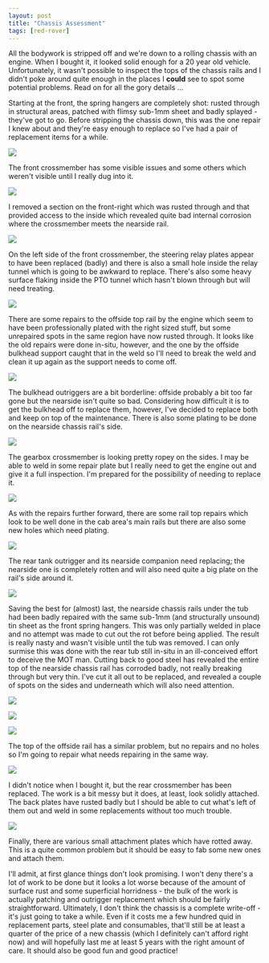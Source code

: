 ```yaml
---
layout: post
title: "Chassis Assessment"
tags: [red-rover]
---
```


All the bodywork is stripped off and we're down to a rolling chassis with an engine.  When I bought it, it looked solid enough for a 20 year old vehicle.  Unfortunately, it wasn't possible to inspect the tops of the chassis rails and I didn't poke around quite enough in the places I **could** see to spot some potential problems.  Read on for all the gory details ...

Starting at the front, the spring hangers are completely shot: rusted through in structural areas, patched with flimsy sub-1mm sheet and badly splayed - they've got to go.  Before stripping the chassis down, this was the one repair I knew about and they're easy enough to replace so I've had a pair of replacement items for a while.

![](/images/red-rover/P1070614.tn.JPG)

The front crossmember has some visible issues and some others which weren't visible until I really dug into it.

![](/images/red-rover/P1070592.tn.JPG)

I removed a section on the front-right which was rusted through and that provided access to the inside which revealed quite bad internal corrosion where the crossmember meets the nearside rail.

![](/images/red-rover/P1070606.tn.JPG)

On the left side of the front crossmember, the steering relay plates appear to have been replaced (badly) and there is also a small hole inside the relay tunnel which is going to be awkward to replace.  There's also some heavy surface flaking inside the PTO tunnel which hasn't blown through but will need treating.

![](/images/red-rover/P1070613.tn.JPG)

There are some repairs to the offside top rail by the engine which seem to have been professionally plated with the right sized stuff, but some unrepaired spots in the same region have now rusted through.  It looks like the old repairs were done in-situ, however, and the one by the offside bulkhead support caught that in the weld so I'll need to break the weld and clean it up again as the support needs to come off.

![](/images/red-rover/P1070595.tn.JPG)

The bulkhead outriggers are a bit borderline: offside probably a bit too far gone but the nearside isn't quite so bad.  Considering how difficult it is to get the bulkhead off to replace them, however, I've decided to replace both and keep on top of the maintenance.  There is also some plating to be done on the nearside chassis rail's side.

![](/images/red-rover/P1070607.tn.JPG)

The gearbox crossmember is looking pretty ropey on the sides.  I may be able to weld in some repair plate but I really need to get the engine out and give it a full inspection.  I'm prepared for the possibility of needing to replace it.

![](/images/red-rover/P1070610.tn.JPG)

As with the repairs further forward, there are some rail top repairs which look to be well done in the cab area's main rails but there are also some new holes which need plating.

![](/images/red-rover/P1070596.tn.JPG)

The rear tank outrigger and its nearside companion need replacing; the nearside one is completely rotten and will also need quite a big plate on the rail's side around it.

![](/images/red-rover/P1070604.tn.JPG)

Saving the best for (almost) last, the nearside chassis rails under the tub had been badly repaired with the same sub-1mm (and structurally unsound) tin sheet as the front spring hangers.  This was only partially welded in place and no attempt was made to cut out the rot before being applied.  The result is really nasty and wasn't visible until the tub was removed.  I can only surmise this was done with the rear tub still in-situ in an ill-conceived effort to deceive the MOT man.  Cutting back to good steel has revealed the entire top of the nearside chassis rail has corroded badly, not really breaking through but very thin.  I've cut it all out to be replaced, and revealed a couple of spots on the sides and underneath which will also need attention.

![](/images/red-rover/P1070599.tn.JPG)

![](/images/red-rover/P1070601.tn.JPG)

![](/images/red-rover/P1070605.tn.JPG)

The top of the offside rail has a similar problem, but no repairs and no holes so I'm going to repair what needs repairing in the same way.

![](/images/red-rover/P1070598.tn.JPG)

I didn't notice when I bought it, but the rear crossmember has been replaced.  The work is a bit messy but it does, at least, look solidly attached.  The back plates have rusted badly but I should be able to cut what's left of them out and weld in some replacements without too much trouble.

![](/images/red-rover/P1070603.tn.JPG)

Finally, there are various small attachment plates which have rotted away.  This is a quite common problem but it should be easy to fab some new ones and attach them.

I'll admit, at first glance things don't look promising.  I won't deny there's a lot of work to be done but it looks a lot worse because of the amount of surface rust and some superficial horridness - the bulk of the work is actually patching and outrigger replacement which should be fairly straightforward.  Ultimately, I don't think the chassis is a complete write-off - it's just going to take a while.  Even if it costs me a few hundred quid in replacement parts, steel plate and consumables, that'll still be at least a quarter of the price of a new chassis (which I definitely can't afford right now) and will hopefully last me at least 5 years with the right amount of care.  It should also be good fun and good practice!
